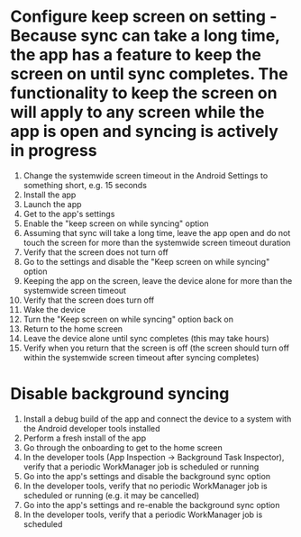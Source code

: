 # Configure keep screen on setting - Because sync can take a long time, the app has a feature to keep the screen on until sync completes.  The functionality to keep the screen on will apply to any screen while the app is open and syncing is actively in progress
1. Change the systemwide screen timeout in the Android Settings to something short, e.g. 15 seconds
1. Install the app
1. Launch the app
1. Get to the app's settings
1. Enable the "keep screen on while syncing" option
1. Assuming that sync will take a long time, leave the app open and do not touch the screen for more than the systemwide screen timeout duration
1. Verify that the screen does not turn off
1. Go to the settings and disable the "Keep screen on while syncing" option
1. Keeping the app on the screen, leave the device alone for more than the systemwide screen timeout
1. Verify that the screen does turn off
1. Wake the device
1. Turn the "Keep screen on while syncing" option back on
1. Return to the home screen
1. Leave the device alone until sync completes (this may take hours)
1. Verify when you return that the screen is off (the screen should turn off within the systemwide screen timeout after syncing completes)

# Disable background syncing
1. Install a debug build of the app and connect the device to a system with the Android developer tools installed
1. Perform a fresh install of the app
1. Go through the onboarding to get to the home screen
1. In the developer tools (App Inspection -> Background Task Inspector), verify that a periodic WorkManager job is scheduled or running
1. Go into the app's settings and disable the background sync option
1. In the developer tools, verify that no periodic WorkManager job is scheduled or running (e.g. it may be cancelled)
1. Go into the app's settings and re-enable the background sync option
1. In the developer tools, verify that a periodic WorkManager job is scheduled